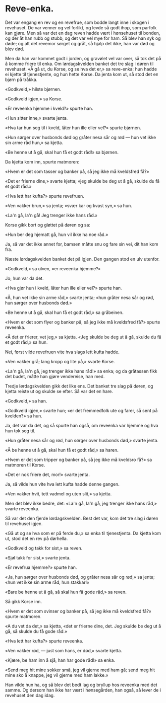 # Reve-enka.

Det var engang en rev og en revefrue, som bodde langt inne i skogen i revehuset. De var venner og vel forlikt, og levde så godt ihop, som parfolk kan gjøre. Men så var det en dag reven hadde vært i hønsehuset til bonden, og der åt han rubb og stubb, og det var vel mye for ham. Så blev han syk og døde; og alt det revemor sørget og gråt, så hjalp det ikke, han var død og blev død.

Men da han var kommet godt i jorden, og gravølet vel var over, så tok det på å komme friere til enka. Om lørdagskvelden banket det tre slag i døren til revehuset. «Å gå ut, du Korse, og se hva det er,» sa reve-enka; hun hadde ei kjette til tjenestjente, og hun hette Korse. Da jenta kom ut, så stod det en bjørn på tråkka.

«Godkveld,» hilste bjørnen.

«Godkveld igjen,» sa Korse.

«Er reveenka hjemme i kveld?» spurte han.

«Hun sitter inne,» svarte jenta.

«Hva tar hun seg til i kveld,
låter hun ille eller vel?»
spurte bjørnen.

«Hun sørger over husbonds død
og gråter nesa sår og rød —
hun vet ikke sin arme råd hun,» sa kjetta.

«Be henne ut å gå,
skal hun få et godt råd!»
sa bjørnen.

Da kjetta kom inn, spurte matmoren:

«Hvem er det som tasser og banker på,
så jeg ikke må kveldsfred få?»

«Det er frierne dine,» svarte kjetta; «jeg skulde be deg ut å gå, skulde du få et godt råd.»

«Hva lett har kufta?» spurte revefruen.

«Ven vakker brun,» sa jenta; «svær kar og kvast syn,» sa hun.

«La'n gå, la'n gå!
Jeg trenger ikke hans råd.»

Korse gikk bort og gløttet på døren og sa:

«Hun ber deg hjematt gå,
hun vil ikke ha noe råd.»

Ja, så var det ikke annet for, bamsen måtte snu og fare sin vei, dit han kom fra.

Næste lørdagskvelden banket det på igjen. Den gangen stod en ulv utenfor.

«Godkveld,» sa ulven, «er reveenka hjemme?»

Jo, hun var da det.

«Hva gjør hun i kveld, låter hun ille eller vel?» spurte han.

«Å, hun vet ikke sin arme råd,» svarte jenta; «hun gråter nesa sår og rød, hun sørger over husbonds død.»

«Be henne ut å gå, skal hun få et godt råd,» sa gråbeinen.

«Hvem er det som flyer og banker på, så jeg ikke må kveldsfred få?» spurte reveenka.

«Å det er frierer, vet jeg,» sa kjetta. «Jeg skulde be deg ut å gå, skulde du få et godt råd,» sa hun.

Nei, først vilde revefruen vite hva slags lett kufta hadde.

«Ven vakker grå; lang kropp og lite på,» svarte Korse.

«La'n gå, la'n gå, jeg trenger ikke hans råd!» sa enka; og da gråtassen fikk det budet, måtte han gjøre vendereise, han med.

Tredje lørdagskvelden gikk det like ens. Det banket tre slag på døren, og kjetta reiste ut og skulde se efter. Så var det en hare.

«Godkveld,» sa han.

«Godkveld igjen,» svarte hun; «er det fremmedfolk ute og farer, så sent på kvelden?» sa hun.

Ja, det var da det, og så spurte han også, om reveenka var hjemme og hva hun tok seg til.

«Hun gråter nesa sår og rød, hun sørger over husbonds død,» svarte jenta.

«Å be henne ut å gå, skal hun få et godt råd,» sa haren.

«Hvem er det som tripper og banker på, så jeg ikke må kveldsro få?» sa matmoren til Korse.

«Det er nok friere det, mor!» svarte jenta.

Ja, så vilde hun vite hva lett kufta hadde denne gangen.

«Ven vakker hvit, tett vadmel og uten slit,» sa kjetta.

Men det blev ikke bedre, det: «La'n gå, la'n gå, jeg trenger ikke hans råd,» svarte reveenka.

Så var det den fjerde lørdagskvelden. Best det var, kom det tre slag i døren til revehuset igjen.

«Gå ut og se hva som er på ferde du,» sa enka til tjenestjenta. Da kjetta kom ut, stod det en rev på dørhella.

«Godkveld og takk for sist,» sa reven.

«Sjøl takk for sist,» svarte jenta.

«Er revefrua hjemme?» spurte han.

«Ja, hun sørger over husbonds død, og gråter nesa sår og rød,» sa jenta; «hun vet ikke sin arme råd, hun stakkar!»

«Bare be henne ut å gå, så skal hun få gode råd,» sa reven.

Så gikk Korse inn.

«Hvem er det som svinser og banker på, så jeg ikke må kveldsfred få?» spurte matmoren.

«A du vet da det,» sa kjetta, «det er frierne dine, det. Jeg skulde be deg ut å gå, så skulde du få gode råd.»

«Hva lett har kufta?» spurte reveenka.

«Ven vakker rød, — just som hans, er død,» svarte kjetta.

«Kjære, be ham inn å sjå, han har gode råd!» sa enka.

«Send meg hit mine sokker små, jeg vil gjerne med ham gå; send meg hit mine sko å knappe, jeg vil gjerne med ham lakke.»

Han vilde hun ha, og så blev det bedt lag og bryllup hos reveenka med det samme. Og dersom han ikke har vært i hønsegården, han også, så lever de i revehuset den dag idag.
